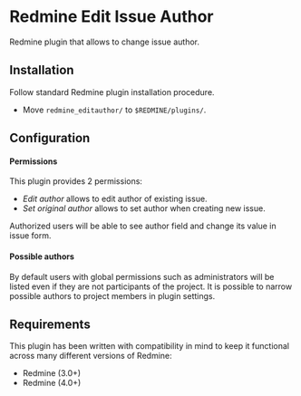 # Redmine Edit Issue Author

Redmine plugin that allows to change issue author.


## Installation

Follow standard Redmine plugin installation procedure.

 * Move `redmine_editauthor/` to `$REDMINE/plugins/`.


## Configuration

#### Permissions

This plugin provides 2 permissions:

 * *Edit author* allows to edit author of existing issue.
 * *Set original author* allows to set author when creating new issue.

Authorized users will be able to see author field and change its value in issue
form.
    

#### Possible authors
 
 By default users with global permissions such as administrators will be
 listed even if they are not participants of the project. It is possible to
 narrow possible authors to project members in plugin settings.


## Requirements

This plugin has been written with compatibility in mind to keep it
functional across many different versions of Redmine:

  * Redmine (3.0+)
  * Redmine (4.0+)
